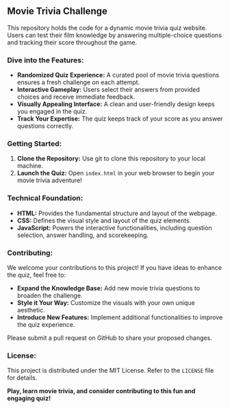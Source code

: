 ## Movie Trivia Challenge  

This repository holds the code for a dynamic movie trivia quiz website. Users can test their film knowledge by answering multiple-choice questions and tracking their score throughout the game.

### Dive into the Features:

* **Randomized Quiz Experience:** A curated pool of movie trivia questions ensures a fresh challenge on each attempt.
* **Interactive Gameplay:** Users select their answers from provided choices and receive immediate feedback.
* **Visually Appealing Interface:** A clean and user-friendly design keeps you engaged in the quiz.
* **Track Your Expertise:** The quiz keeps track of your score as you answer questions correctly.

### Getting Started:

1. **Clone the Repository:** Use git to clone this repository to your local machine.
2. **Launch the Quiz:** Open `index.html` in your web browser to begin your movie trivia adventure!

### Technical Foundation:

* **HTML:** Provides the fundamental structure and layout of the webpage.
* **CSS:** Defines the visual style and layout of the quiz elements.
* **JavaScript:** Powers the interactive functionalities, including question selection, answer handling, and scorekeeping.

### Contributing:

We welcome your contributions to this project! If you have ideas to enhance the quiz, feel free to:

* **Expand the Knowledge Base:** Add new movie trivia questions to broaden the challenge.
* **Style it Your Way:** Customize the visuals with your own unique aesthetic.
* **Introduce New Features:** Implement additional functionalities to improve the quiz experience. 

Please submit a pull request on GitHub to share your proposed changes.

### License:

This project is distributed under the MIT License. Refer to the `LICENSE` file for details.

**Play, learn movie trivia, and consider contributing to this fun and engaging quiz!**
